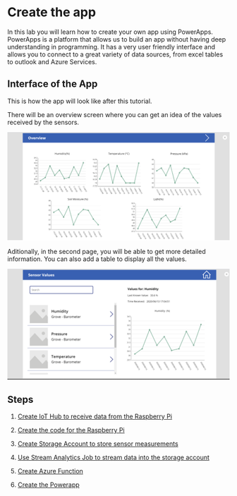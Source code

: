# Create the app

In this lab you will learn how to create your own app using PowerApps. PowerApps is a platform that allows us to build an app without having deep understanding in programming. It has a very user friendly interface and allows you to connect to a great variety of data sources, from excel tables to outlook and Azure Services.

## Interface of the App

This is how the app will look like after this tutorial.

There will be an overview screen where you can get an idea of the values received by the sensors.

![overview screen](./media/overviewScreen.png)

Aditionally, in the second page, you will be able to get more detailed information. You can also add a table to display all the values.

![sensor values screen](./media/SensorValue.png)

## Steps

1. [Create IoT Hub to receive data from the Raspberry Pi](./Create_IoTHub.md)

1. [Create the code for the Raspberry Pi](./Python_code.md)

1. [Create Storage Account to store sensor measurements](./Create_storage_account.md)

1. [Use Stream Analytics Job to stream data into the storage account](./Create_stream_analytics.md)

1. [Create Azure Function](./Create_function.md)

1. [Create the Powerapp](./Create_PowerApps.md)
